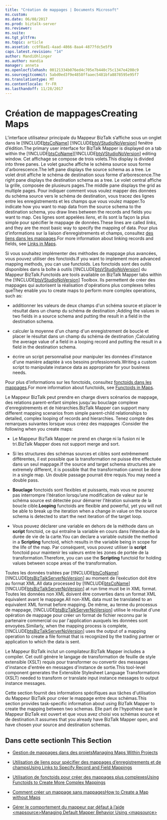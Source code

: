 ```yaml
---
title: "Création de mappages | Documents Microsoft"
ms.custom: 
ms.date: 06/08/2017
ms.prod: biztalk-server
ms.reviewer: 
ms.suite: 
ms.tgt_pltfrm: 
ms.topic: article
ms.assetid: cc9f8ad1-4aad-4866-8aa4-4877fdc5e5f9
caps.latest.revision: "14"
author: MandiOhlinger
ms.author: mandia
manager: anneta
ms.openlocfilehash: 00121334b076ed4c705e7b440c75c1347e4208c9
ms.sourcegitcommit: 5abd0ed3f9e4858ffaaec5481bfa8878595e95f7
ms.translationtype: MT
ms.contentlocale: fr-FR
ms.lasthandoff: 11/28/2017
---
```

# <a name="creating-maps"></a><span data-ttu-id="e24bc-102">Création de mappages</span><span class="sxs-lookup"><span data-stu-id="e24bc-102">Creating Maps</span></span>
<span data-ttu-id="e24bc-103">L’interface utilisateur principale du Mappeur BizTalk s’affiche sous un onglet dans le [!INCLUDE[btsCoName](../includes/btsconame-md.md)] [!INCLUDE[btsVStudioNoVersion](../includes/btsvstudionoversion-md.md)] fenêtre d’édition.</span><span class="sxs-lookup"><span data-stu-id="e24bc-103">The primary user interface for BizTalk Mapper is displayed on a tab within the [!INCLUDE[btsCoName](../includes/btsconame-md.md)][!INCLUDE[btsVStudioNoVersion](../includes/btsvstudionoversion-md.md)] editing window.</span></span> <span data-ttu-id="e24bc-104">Cet affichage se compose de trois volets.</span><span class="sxs-lookup"><span data-stu-id="e24bc-104">This display is divided into three panes.</span></span> <span data-ttu-id="e24bc-105">Le volet gauche affiche le schéma source sous forme d'arborescence.</span><span class="sxs-lookup"><span data-stu-id="e24bc-105">The left pane displays the source schema as a tree.</span></span> <span data-ttu-id="e24bc-106">Le volet droit affiche le schéma de destination sous forme d'arborescence.</span><span class="sxs-lookup"><span data-stu-id="e24bc-106">The right pane displays the destination schema as a tree.</span></span> <span data-ttu-id="e24bc-107">Le volet central affiche la grille, composée de plusieurs pages.</span><span class="sxs-lookup"><span data-stu-id="e24bc-107">The middle pane displays the grid as multiple pages.</span></span> <span data-ttu-id="e24bc-108">Pour indiquer comment vous voulez mapper des données du schéma source vers le schéma de destination, vous tracez des lignes entre les enregistrements et les champs que vous voulez mapper.</span><span class="sxs-lookup"><span data-stu-id="e24bc-108">To indicate how you want to map data from the source schema to the destination schema, you draw lines between the records and fields you want to map.</span></span> <span data-ttu-id="e24bc-109">Ces lignes sont appelées *liens*, et ils sont la façon la plus simple pour spécifier le mappage de données.</span><span class="sxs-lookup"><span data-stu-id="e24bc-109">These lines are called *links*, and they are the most basic way to specify the mapping of data.</span></span> <span data-ttu-id="e24bc-110">Pour plus d’informations sur la liaison d’enregistrements et champs, consultez [des liens dans les mappages](../core/links-in-maps.md).</span><span class="sxs-lookup"><span data-stu-id="e24bc-110">For more information about linking records and fields, see [Links in Maps](../core/links-in-maps.md).</span></span>  
  
 <span data-ttu-id="e24bc-111">Si vous souhaitez implémenter des méthodes de mappage plus avancées, vous pouvez utiliser des fonctoids.</span><span class="sxs-lookup"><span data-stu-id="e24bc-111">If you want to implement more advanced mapping methods, you can use functoids.</span></span> <span data-ttu-id="e24bc-112">Les fonctoids sont des outils disponibles dans la boîte à outils [!INCLUDE[btsVStudioNoVersion](../includes/btsvstudionoversion-md.md)] du Mappeur BizTalk.</span><span class="sxs-lookup"><span data-stu-id="e24bc-112">Functoids are tools available on BizTalk Mapper tabs within the [!INCLUDE[btsVStudioNoVersion](../includes/btsvstudionoversion-md.md)] Toolbox.</span></span> <span data-ttu-id="e24bc-113">Ils permettent de créer des mappages qui autorisent la réalisation d'opérations plus complexes telles que</span><span class="sxs-lookup"><span data-stu-id="e24bc-113">They enable you to create maps to perform more complex operations, such as:</span></span>  
  
-   <span data-ttu-id="e24bc-114">additionner les valeurs de deux champs d'un schéma source et placer le résultat dans un champ du schéma de destination ;</span><span class="sxs-lookup"><span data-stu-id="e24bc-114">Adding the values in two fields in a source schema and putting the result in a field in the destination schema.</span></span>  
  
-   <span data-ttu-id="e24bc-115">calculer la moyenne d'un champ d'un enregistrement de boucle et placer le résultat dans un champ du schéma de destination ;</span><span class="sxs-lookup"><span data-stu-id="e24bc-115">Calculating the average value of a field in a looping record and putting the result in a field in the destination schema.</span></span>  
  
-   <span data-ttu-id="e24bc-116">écrire un script personnalisé pour manipuler les données d'instance d'une manière adaptée à vos besoins professionnels.</span><span class="sxs-lookup"><span data-stu-id="e24bc-116">Writing a custom script to manipulate instance data as appropriate for your business needs.</span></span>  
  
 <span data-ttu-id="e24bc-117">Pour plus d’informations sur les fonctoids, consultez [fonctoids dans les mappages](../core/functoids-in-maps.md).</span><span class="sxs-lookup"><span data-stu-id="e24bc-117">For more information about functoids, see [Functoids in Maps](../core/functoids-in-maps.md).</span></span>  
  
 <span data-ttu-id="e24bc-118">Le Mappeur BizTalk peut prendre en charge divers scénarios de mappage, des relations parent-enfant simples jusqu'au bouclage complexe d'enregistrements et de hiérarchies.</span><span class="sxs-lookup"><span data-stu-id="e24bc-118">BizTalk Mapper can support many different mapping scenarios from simple parent-child relationships to detailed, complex looping of records and hierarchies.</span></span> <span data-ttu-id="e24bc-119">Tenez compte des remarques suivantes lorsque vous créez des mappages :</span><span class="sxs-lookup"><span data-stu-id="e24bc-119">Consider the following when you create maps:</span></span>  
  
-   <span data-ttu-id="e24bc-120">Le Mappeur BizTalk Mapper ne prend en charge ni la fusion ni le tri.</span><span class="sxs-lookup"><span data-stu-id="e24bc-120">BizTalk Mapper does not support merge and sort.</span></span>  
  
-   <span data-ttu-id="e24bc-121">Si les structures des schémas sources et cibles sont extrêmement différentes, il est possible que la transformation ne puisse être effectuée dans un seul mappage.</span><span class="sxs-lookup"><span data-stu-id="e24bc-121">If the source and target schema structures are extremely different, it is possible that the transformation cannot be done in a single map.</span></span> <span data-ttu-id="e24bc-122">Un double passage pourrait être requis.</span><span class="sxs-lookup"><span data-stu-id="e24bc-122">You may need a double pass.</span></span>  
  
-   <span data-ttu-id="e24bc-123">**Bouclage** fonctoids sont flexibles et puissants, mais vous ne pourrez pas interrompre l’itération lorsqu’une modification de valeur sur le schéma source est détectée pour démarrer l’itération suivante de la boucle cible.</span><span class="sxs-lookup"><span data-stu-id="e24bc-123">**Looping** functoids are flexible and powerful, yet you will not be able to break up the iteration when a change in value on the source schema is detected to start the next iteration of the target loop.</span></span>  
  
-   <span data-ttu-id="e24bc-124">Vous pouvez déclarer une variable en dehors de la méthode dans un **script** fonctoid, ce qui entraîne la variable en cours dans l’étendue de la durée de vie de la carte.</span><span class="sxs-lookup"><span data-stu-id="e24bc-124">You can declare a variable outside the method in a **Scripting** functoid, which results in the variable being in scope for the life of the map.</span></span> <span data-ttu-id="e24bc-125">Par conséquent, vous pouvez utiliser la **script** fonctoid pour maintenir les valeurs entre les zones de portée de la transformation.</span><span class="sxs-lookup"><span data-stu-id="e24bc-125">Therefore, you can use the **Scripting** functoid for holding values between scope areas of the transformation.</span></span>  
  
 <span data-ttu-id="e24bc-126">Toutes les données traitées par [!INCLUDE[btsCoName](../includes/btsconame-md.md)] [!INCLUDE[btsBizTalkServerNoVersion](../includes/btsbiztalkservernoversion-md.md)] au moment de l’exécution doit être au format XML.</span><span class="sxs-lookup"><span data-stu-id="e24bc-126">All data processed by [!INCLUDE[btsCoName](../includes/btsconame-md.md)][!INCLUDE[btsBizTalkServerNoVersion](../includes/btsbiztalkservernoversion-md.md)] at run time must be in XML format.</span></span> <span data-ttu-id="e24bc-127">Toutes les données non XML doivent être converties dans un format XML équivalent avant le mappage.</span><span class="sxs-lookup"><span data-stu-id="e24bc-127">All non-XML data must be translated to an equivalent XML format before mapping.</span></span> <span data-ttu-id="e24bc-128">De même, au terme du processus de mappage, [!INCLUDE[btsBizTalkServerNoVersion](../includes/btsbiztalkservernoversion-md.md)] utilise le résultat d'une opération de mappage pour créer un format de fichier reconnu par le partenaire commercial ou par l'application auxquels les données sont envoyées.</span><span class="sxs-lookup"><span data-stu-id="e24bc-128">Similarly, when the mapping process is complete, [!INCLUDE[btsBizTalkServerNoVersion](../includes/btsbiztalkservernoversion-md.md)] uses the output of a mapping operation to create a file format that is recognized by the trading partner or application to which the data is sent.</span></span>  
  
 <span data-ttu-id="e24bc-129">Le Mappeur BizTalk inclut un compilateur.</span><span class="sxs-lookup"><span data-stu-id="e24bc-129">BizTalk Mapper includes a compiler.</span></span> <span data-ttu-id="e24bc-130">Cet outil génère le langage de transformation de feuille de style extensible (XSLT) requis pour transformer ou convertir des messages d'instance d'entrée en messages d'instance de sortie.</span><span class="sxs-lookup"><span data-stu-id="e24bc-130">This tool-level component generates the Extensible Stylesheet Language Transformations (XSLT) needed to transform or translate input instance messages to output instance messages.</span></span>  
  
 <span data-ttu-id="e24bc-131">Cette section fournit des informations spécifiques aux tâches d'utilisation du Mappeur BizTalk pour créer le mappage entre deux schémas.</span><span class="sxs-lookup"><span data-stu-id="e24bc-131">This section provides task-specific information about using BizTalk Mapper to create the mapping between two schemas.</span></span> <span data-ttu-id="e24bc-132">Elle part de l'hypothèse que le Mappeur BizTalk est ouvert et que vous avez choisi vos schémas source et de destination.</span><span class="sxs-lookup"><span data-stu-id="e24bc-132">It assumes that you already have BizTalk Mapper open, and have chosen your source and destination schemas.</span></span>  
  
## <a name="in-this-section"></a><span data-ttu-id="e24bc-133">Dans cette section</span><span class="sxs-lookup"><span data-stu-id="e24bc-133">In This Section</span></span>  
  
-   [<span data-ttu-id="e24bc-134">Gestion de mappages dans des projets</span><span class="sxs-lookup"><span data-stu-id="e24bc-134">Managing Maps Within Projects</span></span>](../core/managing-maps-within-projects.md)  
  
-   [<span data-ttu-id="e24bc-135">Utilisation de liens pour spécifier des mappages d’enregistrements et de champs</span><span class="sxs-lookup"><span data-stu-id="e24bc-135">Using Links to Specify Record and Field Mappings</span></span>](../core/using-links-to-specify-record-and-field-mappings.md)  
  
-   [<span data-ttu-id="e24bc-136">Utilisation de fonctoids pour créer des mappages plus complexes</span><span class="sxs-lookup"><span data-stu-id="e24bc-136">Using Functoids to Create More Complex Mappings</span></span>](../core/using-functoids-to-create-more-complex-mappings.md)  
  
-   [<span data-ttu-id="e24bc-137">Comment créer un mappage sans mappages</span><span class="sxs-lookup"><span data-stu-id="e24bc-137">How to Create a Map without Maps</span></span>](../core/how-to-create-a-map-without-maps.md)  
  
-   [<span data-ttu-id="e24bc-138">Gérer le comportement du mappeur par défaut à l’aide \<mapsource\></span><span class="sxs-lookup"><span data-stu-id="e24bc-138">Managing Default Mapper Behavior Using \<mapsource\></span></span>](../core/managing-default-mapper-behavior-using-mapsource.md)